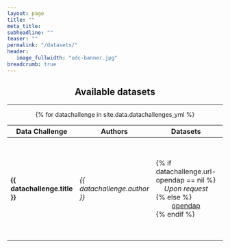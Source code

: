 ```yaml
---
layout: page
title: ""
meta_title: 
subheadline: ""
teaser: ""
permalink: "/datasets/"
header:
   image_fullwidth: "odc-banner.jpg"
breadcrumb: true
---
```


## <center> <b> Available datasets </b> </center>


---
 
<center>
<table>
  <thead>
    <tr>
      <th><center>Data Challenge</center></th>
      <th><center>Authors</center></th>
      <th><center>Datasets</center></th>
      <th><center>  Documentation  </center></th>
    </tr>
  </thead>
  <tbody>
        {% for datachallenge in site.data.datachallenges_yml %} 
          <tr> 
             <td> <b>  {{ datachallenge.title }} </b></td> 
             <td> <i>  {{ datachallenge.author }} </i></td> 
             <td> {% if datachallenge.url-opendap == nil %} 
                 <i><center>Upon request</center></i> 
                  {% else %}
                 <a href="{{ datachallenge.url-opendap }}"><center>opendap</center></a> 
                  {% endif %}
             </td>
             <td> {% if datachallenge.url-readthedocs == nil %} 
                    <a href="{{ datachallenge.url }}"><center>github</center></a>
                  {% else %}
                    <a href="{{ datachallenge.url-readthedocs }}"><center>readthedocs</center></a>
                  {% endif %}
              
             </td> 
          </tr>
        {% endfor %} 
      
  </tbody>
</table>
</center> 